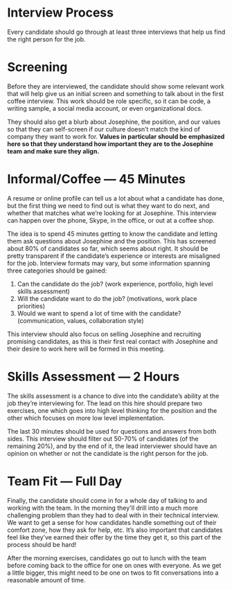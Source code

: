 # Interview Process

Every candidate should go through at least three interviews that help us find the right person for the job.

# Screening

Before they are interviewed, the candidate should show some relevant work that will help give us an initial screen and something to talk about in the first coffee interview. This work should be role specific, so it can be code, a writing sample, a social media account, or even organizational docs. 

They should also get a blurb about Josephine, the position, and our values so that they can self-screen if our culture doesn’t match the kind of company they want to work for. **Values in particular should be emphasized here so that they understand how important they are to the Josephine team and make sure they align.**

# Informal/Coffee — 45 Minutes

A resume or online profile can tell us a lot about what a candidate has done, but the first thing we need to find out is what they want to do next, and whether that matches what we’re looking for at Josephine. This interview can happen over the phone, Skype, in the office, or out at a coffee shop.

The idea is to spend 45 minutes getting to know the candidate and letting them ask questions about Josephine and the position. This has screened about 80% of candidates so far, which seems about right. It should be pretty transparent if the candidate’s experience or interests are misaligned for the job. Interview formats may vary, but some information spanning three categories should be gained:

 1. Can the candidate do the job? (work experience, portfolio, high level skills assessment)
 2. Will the candidate want to do the job? (motivations, work place priorities)
 3. Would we want to spend a lot of time with the candidate? (communication, values, collaboration style)

This interview should also focus on selling Josephine and recruiting promising candidates, as this is their first real contact with Josephine and their desire to work here will be formed in this meeting.

# Skills Assessment — 2 Hours

The skills assessment is a chance to dive into the candidate’s ability at the job they’re interviewing for. The lead on this hire should prepare two exercises, one which goes into high level thinking for the position and the other which focuses on more low level implementation.

The last 30 minutes should be used for questions and answers from both sides. This interview should filter out 50-70% of candidates (of the remaining 20%), and by the end of it, the lead interviewer should have an opinion on whether or not the candidate is the right person for the job.

# Team Fit — Full Day

Finally, the candidate should come in for a whole day of talking to and working with the team. In the morning they'll drill into a much more challenging problem than they had to deal with in their technical interview. We want to get a sense for how candidates handle something out of their comfort zone, how they ask for help, etc. It’s also important that candidates feel like they’ve earned their offer by the time they get it, so this part of the process should be hard!

After the morning exercises, candidates go out to lunch with the team before coming back to the office for one on ones with everyone. As we get a little bigger, this might need to be one on twos to fit conversations into a reasonable amount of time.

